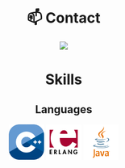 <div align="center">

# 📫 Contact

<a href="https://skillicons.dev">
  <img src="https://skillicons.dev/icons?i=discord"/>
</a>

# Skills

## Languages


<img src="./assets/cpp-logo.png" style="width: 70px; height: auto;" alt="C++ Logo"/>   <img src="./assets/erlang-logo.png" style="width: 70px; height: auto;" alt="Erlang Logo"/>   <img src="./assets/java-logo.png" style="width: 70px; height: auto;" alt="Java Logo"/>






</div>

<!--
**DoubleXEric/DoubleXEric** is a ✨ _special_ ✨ repository because its `README.md` (this file) appears on your GitHub profile.

Here are some ideas to get you started:

- 🔭 I’m currently working on ...
- 🌱 I’m currently learning ...
- 👯 I’m looking to collaborate on ...
- 🤔 I’m looking for help with ...
- 💬 Ask me about ...
- 📫 How to reach me: ...
- 😄 Pronouns: ...
- ⚡ Fun fact: ...
-->
